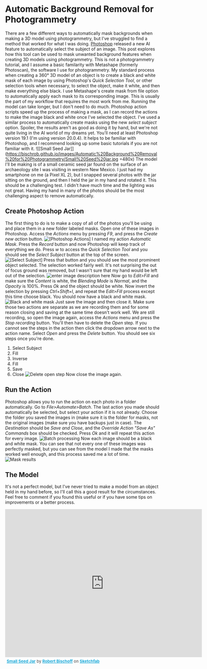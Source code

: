 ﻿# Automatic Background Removal for Photogrammetry
There are a few different ways to automatically mask backgrounds when making a 3D model using photogrammetry, but I've struggled to find a method that worked for what I was doing. [Photoshop](https://theblog.adobe.com/photoshop-releases-version-19-1-selections-improvements-advanced-support-windows-high-density-monitors/?red=a) released a new AI feature to automatically select the subject of an image. This post explores how this tool can be used to mask unwanted background features when creating 3D models using photogrammetry. This is not a photogrammetry tutorial, and I assume a basic familarity with  Metashape (formerly Photoscan), the software I use for photogrammetry.
My standard process when creating a 360&deg; 3D model of an object is to create a black and white mask of each image by using Photoshop's *Quick Selection Tool*, or other selection tools when necessary, to select the object, make it white, and then make everything else black. I use Metashape's create mask from file option to automatically apply each mask to its corresponding image. This is usually the part of my workflow that requires the most work from me. Running the model can take longer, but I don't need to do much. Photoshop action scripts speed up the process of making a mask, as I can record the actions to make the image black and white once I've selected the object. 
I've used a similar process to automatically create masks using the new *select subject* option. Spoiler, the results aren't as good as doing it by hand, but we're not quite living in the AI world of my dreams yet.
You'll need at least Photoshop version 19.1 (I'm using version 20.0.4). It helps to be familiar with Photoshop, and I recommend looking up some basic tutorials if you are not familiar with it. 
![\[Small Seed Jar\]](https://bischrob.github.io/images/Automatic%20Background%20Removal%20for%20Photogrammetry/Small%20Seed%20jar.jpg =480x)
The model I'll be making is of a small ceramic seed jar found on the surface of an archaeology site I was visiting in western New Mexico. I just had my smartphone on me (a Pixel XL 2), but I snapped several photos with the jar sitting on the ground, and then I held the jar in my hand and rotated it. This should be a challenging test. I didn't have much time and the lighting was not great. Having my hand in many of the photos should be the most challenging aspect to remove automatically.
## Create Photoshop Action
The first thing to do is to make a copy of all of the photos you'll be using and place them in a new folder labeled masks. Open one of these images in Photoshop. Access the *Actions* menu by pressing *F9*, and press the *Create new action* button.
![\[Photoshop Actions\]](https://bischrob.github.io/images/Automatic%20Background%20Removal%20for%20Photogrammetry/New%20Action.png)
 I named my action *Automatic Mask*. Press the *Record* button and now Photoshop will keep track of everything we do. Press *w* to access the *Quick Selection Tool* and you should see the *Select Subject* button at the top of the screen.
 ![\[Select Subject\]](https://bischrob.github.io/images/Automatic%20Background%20Removal%20for%20Photogrammetry/Select%20Subject.png)
Press that button and you should see the most prominent object selected. The selection worked fairly well. It's not surprising the out of focus ground was removed, but I wasn't sure that my hand would be left out of the selection.
![enter image description here](https://bischrob.github.io/images/Automatic%20Background%20Removal%20for%20Photogrammetry/Select%20Subject%20Results.png)
 Now go to *Edit>Fill* and make sure the *Content* is white, the *Blending Mode* is *Normal*, and the *Opacity* is 100%. Press *Ok* and the object should be white. Now invert the selection by pressing *Ctrl+Shift+I*, and repeat the *Edit>Fill* process except this time choose black. You should now have a black and white mask. 
![Black and white mask](https://bischrob.github.io/images/Automatic%20Background%20Removal%20for%20Photogrammetry/Black%20and%20White%20mask.png)
Just save the image and then close it. Make sure those two actions are separate as we are recording them and for some reason closing and saving at the same time doesn't work well. We are still recording, so open the image again, access the *Actions* menu and press the *Stop recording* button. You'll then have to delete the *Open* step. If you cannot see the steps in the action then click the dropdown arrow next to the action name. Select *Open* and press the *Delete* button. You should see six steps once you're done.
1. Select Subject
2. Fill
3. Inverse
4. Fill
5. Save
6. Close
![Delete open step](https://bischrob.github.io/images/Automatic%20Background%20Removal%20for%20Photogrammetry/Delete%20open%20step.png)
Now close the image again. 
## Run the Action
Photoshop allows you to run the action on each photo in a folder automatically. Go to *File>Automate>Batch*. The last action you made should automatically be selected, but select your action if it is not already. Choose the folder you saved the images in (make sure it is the folder for masks, not the original images (make sure you have backups just in case). The *Destination* should be *Save and Close*, and the *Override Action "Save As" Commands* box should be checked. Press *Ok* and it will repeat this action for every image. 
![Batch processing](https://bischrob.github.io/images/Automatic%20Background%20Removal%20for%20Photogrammetry/Batch%20Process.png)
Now each image should be a black and white mask. You can see that not every one of these images was perfectly masked, but you can see from the model I made that the masks worked well enough, and this process saved me a lot of time.
![Mask results](https://bischrob.github.io/images/Automatic%20Background%20Removal%20for%20Photogrammetry/Masks%20Results.png)
## The Model
It's not a perfect model, but I've never tried to make a model from an object held in my hand before, so I'll call this a good result for the circumstances. Feel free to comment if you found this useful or if you have some tips on improvements or a better process.

<div class="sketchfab-embed-wrapper"><iframe width="640" height="480" src="https://sketchfab.com/models/6c6e3be3548144f38d1add003c7774b0/embed" frameborder="0" allow="autoplay; fullscreen; vr" mozallowfullscreen="true" webkitallowfullscreen="true"></iframe>

<p style="font-size: 13px; font-weight: normal; margin: 5px; color: #4A4A4A;">
    <a href="https://sketchfab.com/3d-models/small-seed-jar-6c6e3be3548144f38d1add003c7774b0?utm_medium=embed&utm_source=website&utm_campaign=share-popup" target="_blank" style="font-weight: bold; color: #1CAAD9;">Small Seed Jar</a>
    by <a href="https://sketchfab.com/rbischoff?utm_medium=embed&utm_source=website&utm_campaign=share-popup" target="_blank" style="font-weight: bold; color: #1CAAD9;">Robert Bischoff</a>
    on <a href="https://sketchfab.com?utm_medium=embed&utm_source=website&utm_campaign=share-popup" target="_blank" style="font-weight: bold; color: #1CAAD9;">Sketchfab</a>
</p>
</div>
